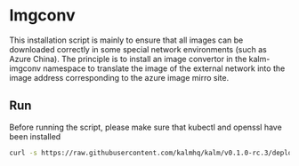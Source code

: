 # Imgconv

This installation script is mainly to ensure that all images can be downloaded correctly in some special network environments (such as Azure China). The principle is to install an image convertor in the kalm-imgconv namespace to translate the image of the external network into the image address corresponding to the azure image mirro site.

## Run

Before running the script, please make sure that kubectl and openssl have been installed

```bash
curl -s https://raw.githubusercontent.com/kalmhq/kalm/v0.1.0-rc.3/deploy/imgconv/install.sh | bash
```